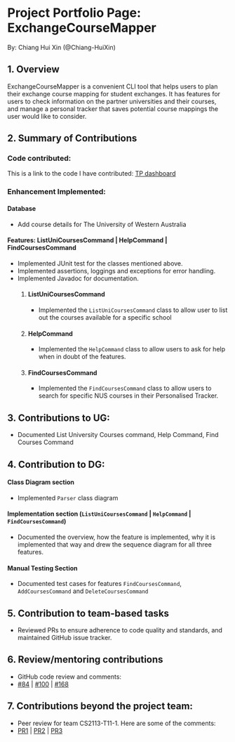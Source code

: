 # Project Portfolio Page: ExchangeCourseMapper

By: Chiang Hui Xin (@Chiang-HuiXin)

## 1. Overview
ExchangeCourseMapper is a convenient CLI tool that helps users to plan their exchange course mapping for student 
exchanges. It has features for users to check information on the partner universities and their courses,
and manage a personal tracker that saves potential course mappings the user would like to consider.

## 2. Summary of Contributions

### Code contributed:
This is a link to the code I have contributed: [TP dashboard](https://nus-cs2113-ay2425s1.github.io/tp-dashboard/?search=chiang-huixin&breakdown=true&sort=groupTitle%20dsc&sortWithin=title&since=2024-09-20&timeframe=commit&mergegroup=&groupSelect=groupByRepos&checkedFileTypes=test-code&tabOpen=true&tabType=authorship&tabAuthor=Chiang-HuiXin&tabRepo=AY2425S1-CS2113-W10-2%2Ftp%5Bmaster%5D&authorshipIsMergeGroup=false&authorshipFileTypes=docs~functional-code~test-code&authorshipIsBinaryFileTypeChecked=false&authorshipIsIgnoredFilesChecked=false)

### Enhancement Implemented:
#### Database ####
- Add course details for The University of Western Australia

#### Features: ListUniCoursesCommand | HelpCommand | FindCoursesCommand ####
- Implemented JUnit test for the classes mentioned above.
- Implemented assertions, loggings and exceptions for error handling.
- Implemented Javadoc for documentation.
  1. #### ListUniCoursesCommand ####
     - Implemented the `ListUniCoursesCommand` class to allow user to list out the courses available for a specific school
  2. #### HelpCommand #####
     - Implemented the `HelpCommand` class to allow users to ask for help when in doubt of the features.
  3. #### FindCoursesCommand ####
     - Implemented the `FindCoursesCommand` class to allow users to search for specific NUS courses in their Personalised
       Tracker.

## 3. Contributions to UG:
- Documented List University Courses command, Help Command, Find Courses Command

## 4. Contribution to DG:
#### Class Diagram section ####
- Implemented `Parser` class diagram

#### Implementation section (`ListUniCoursesCommand` | `HelpCommand` | `FindCoursesCommand`) ####
- Documented the overview, how the feature is implemented, why it is implemented that way and drew the sequence diagram for all three features.

#### Manual Testing Section
- Documented test cases for features `FindCoursesCommand`, `AddCoursesCommand` and `DeleteCoursesCommand`

## 5. Contribution to team-based tasks
- Reviewed PRs to ensure adherence to code quality and standards, and maintained GitHub issue tracker.

## 6. Review/mentoring contributions ###
* GitHub code review and comments:
* [#84](https://github.com/AY2425S1-CS2113-W10-2/tp/pull/84) | [#100](https://github.com/AY2425S1-CS2113-W10-2/tp/pull/100) | [#168](https://github.com/AY2425S1-CS2113-W10-2/tp/pull/168)

## 7. Contributions beyond the project team:
* Peer review for team CS2113-T11-1. Here are some of the comments:
* [PR1](https://github.com/nus-cs2113-AY2425S1/tp/pull/15/files#diff-94fa36935d6c1f7219b9f9db36e467da385cadbf636e14fde5c37332bbc6a834) | [PR2](https://github.com/nus-cs2113-AY2425S1/tp/pull/15/files#diff-94fa36935d6c1f7219b9f9db36e467da385cadbf636e14fde5c37332bbc6a834) | [PR3](https://github.com/nus-cs2113-AY2425S1/tp/pull/15/files#diff-517de6c5ce4c9a799a46c96b126323892da4d8abb5c4f7cfc13251da82695972)
